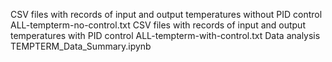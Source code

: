 CSV files with records of input and output temperatures without PID control
ALL-tempterm-no-control.txt
CSV files with records of input and output temperatures with PID control
ALL-tempterm-with-control.txt
Data analysis
TEMPTERM_Data_Summary.ipynb
